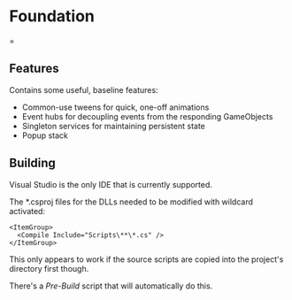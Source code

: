 # Foundation
=

## Features

Contains some useful, baseline features:
- Common-use tweens for quick, one-off animations
- Event hubs for decoupling events from the responding GameObjects
- Singleton services for maintaining persistent state
- Popup stack

## Building

Visual Studio is the only IDE that is currently supported.

The *.csproj files for the DLLs needed to be modified with wildcard activated:

```
<ItemGroup>
  <Compile Include="Scripts\**\*.cs" />
</ItemGroup>
```

This only appears to work if the source scripts are copied into the project's directory first though.

There's a _Pre-Build_ script that will automatically do this.
